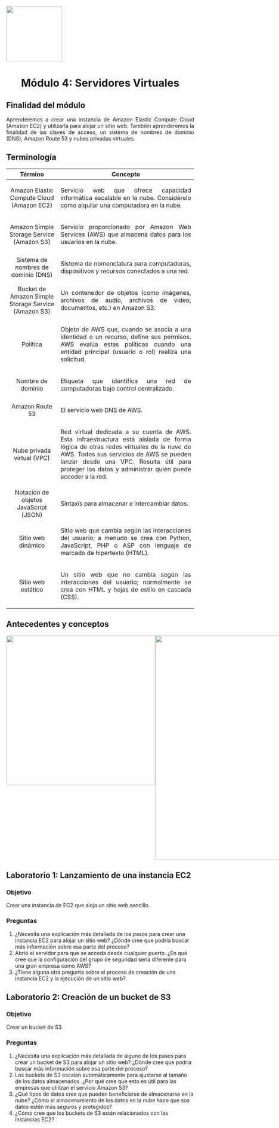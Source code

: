 <p align="left">
  <img src="https://semanadelcannabis.cayetano.edu.pe/assets/img/logo-upch.png" width="150">
  <h1 align="center">Módulo 4: Servidores Virtuales</h1>
</p>

## Finalidad del módulo
<p align="justify">
Aprenderemos a crear una instancia de Amazon Elastic Compute Cloud (Amazon EC2) y utilizarla para alojar un sitio web. También aprenderemos la finalidad de las claves de acceso, un sistema de nombres de dominio (DNS), Amazon Route 53 y nubes privadas virtuales.</p>

## Terminología
|  Término | Concepto  |
| :------------: | :------------: |
| Amazon Elastic Compute Cloud (Amazon EC2)  | <p align="justify">Servicio web que ofrece capacidad informática escalable en la nube. Considérelo como alquilar una computadora en la nube.</p>  |
| Amazon Simple Storage Service (Amazon S3)  | <p align="justify">Servicio proporcionado por Amazon Web Services (AWS) que almacena datos para los usuarios en la nube.</p>  |
| Sistema de nombres de dominio (DNS)  | <p align="justify">Sistema de nomenclatura para computadoras, dispositivos y recursos conectados a una red.</p>  |
|  Bucket de Amazon Simple Storage Service (Amazon S3) |  <p align="justify">Un contenedor de objetos (como imágenes, archivos de audio, archivos de video, documentos, etc.) en Amazon S3.</p> |
| Política  | <p align="justify">Objeto de AWS que, cuando se asocia a una identidad o un recurso, define sus permisos. AWS evalúa estas políticas cuando una entidad principal (usuario o rol) realiza una solicitud.</p>  |
|  Nombre de dominio | <p align="justify">Etiqueta que identifica una red de computadoras bajo control centralizado.</p>  |
|  Amazon Route 53 |  <p align="justify">El servicio web DNS de AWS.</p> |
|  Nube privada virtual (VPC) |  <p align="justify">Red virtual dedicada a su cuenta de AWS. Esta infraestructura está aislada de forma lógica de otras redes virtuales de la nuve de AWS. Todos sus servicios de AWS se pueden lanzar desde una VPC. Resulta útil para proteger los datos y administrar quién puede acceder a la red.</p> |
|  Notación de objetos JavaScript (JSON) | <p align="justify">Sintaxis para almacenar e intercambiar datos.</p>  |
| Sitio web dinámico  | <p align="justify">Sitio web que cambia según las interacciones del usuario; a menudo se crea con Python, JavaScript, PHP o ASP con lenguaje de marcado de hipertexto (HTML).</p>  |
| Sitio web estático  |  <p align="justify">Un sitio web que no cambia según las interacciones del usuario; normalmente se crea con HTML y hojas de estilo en cascada (CSS).</p> |

## Antecedentes y conceptos
<div align="center"; style="display: flex; justify-content: space-between;">
  <img src="https://github.com/EdwinJaraOFC/CDRPersonal/assets/150296803/5293303b-639b-4cd8-b233-0ad252466e4a" width="400px"/>
  <img src="https://github.com/EdwinJaraOFC/CDRPersonal/assets/150296803/a26c8c4f-5546-4d5a-ae4b-a43307c25e70" width="600px"/>
</div>

## Laboratorio 1: Lanzamiento de una instancia EC2
### Objetivo
Crear una instancia de EC2 que aloja un sitio web sencillo.
### Preguntas
<p align="justify">

1. ¿Necesita una explicación más detallada de los pasos para crear una instancia EC2 para alojar un sitio web? ¿Dónde cree que podría buscar más información sobre esa parte del proceso?
2. Abrió el servidor para que se acceda desde cualquier puerto. ¿En qué cree que la configuración del grupo de seguridad sería diferente para una gran empresa como AWS?
3. ¿Tiene alguna otra pregunta sobre el proceso de creación de una instancia EC2 y la ejecución de un sitio web?
</p>

## Laboratorio 2: Creación de un bucket de S3
### Objetivo
Crear un bucket de S3.
### Preguntas
<p align="justify">
  
1. ¿Necesita una explicación más detallada de alguno de los pasos para crear un bucket de S3 para alojar un sitio web? ¿Dónde cree que podría buscar más información sobre esa parte del proceso?
2. Los buckets de S3 escalan automáticamente para ajustarse al tamaño de los datos almacenados. ¿Por qué cree que esto es útil para las empresas que utilizan el servicio Amazon S3?
3. ¿Qué tipos de datos cree que pueden beneficiarse de almacenarse en la nube? ¿Cómo el almacenamiento de los datos en la nube hace que sus datos estén más seguros y protegidos? 
4. ¿Cómo cree que los buckets de S3 están relacionados con las instancias EC2?
</p>

